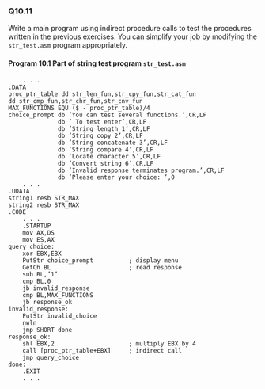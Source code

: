 
### Q10.11

Write a main program using indirect procedure calls to test the procedures written in
the previous exercises. You can simplify your job by modifying the `str_test.asm`
program appropriately.

#### Program 10.1 Part of string test program ```str_test.asm```
```
	. . .
.DATA
proc_ptr_table dd str_len_fun,str_cpy_fun,str_cat_fun
dd str_cmp_fun,str_chr_fun,str_cnv_fun
MAX_FUNCTIONS EQU ($ - proc_ptr_table)/4
choice_prompt db ’You can test several functions.’,CR,LF
              db ’ To test enter’,CR,LF
              db ’String length 1’,CR,LF
              db ’String copy 2’,CR,LF
              db ’String concatenate 3’,CR,LF
              db ’String compare 4’,CR,LF
              db ’Locate character 5’,CR,LF
              db ’Convert string 6’,CR,LF
              db ’Invalid response terminates program.’,CR,LF
              db ’Please enter your choice: ’,0
	. . .
.UDATA
string1 resb STR_MAX
string2 resb STR_MAX
.CODE
	. . .
	.STARTUP
	mov AX,DS
	mov ES,AX
query_choice:
	xor EBX,EBX
	PutStr choice_prompt          ; display menu
	GetCh BL                      ; read response
	sub BL,’1’
	cmp BL,0
	jb invalid_response
	cmp BL,MAX_FUNCTIONS
	jb response_ok
invalid_response:
	PutStr invalid_choice
	nwln
	jmp SHORT done
response_ok:
	shl EBX,2                     ; multiply EBX by 4
	call [proc_ptr_table+EBX]     ; indirect call
	jmp query_choice
done:
	.EXIT
	. . .
```